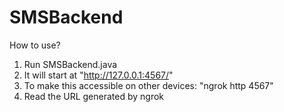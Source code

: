 # SMSBackend

How to use?

1. Run SMSBackend.java
2. It will start at "http://127.0.0.1:4567/"
3. To make this accessible on other devices: "ngrok http 4567"
4. Read the URL generated by ngrok
